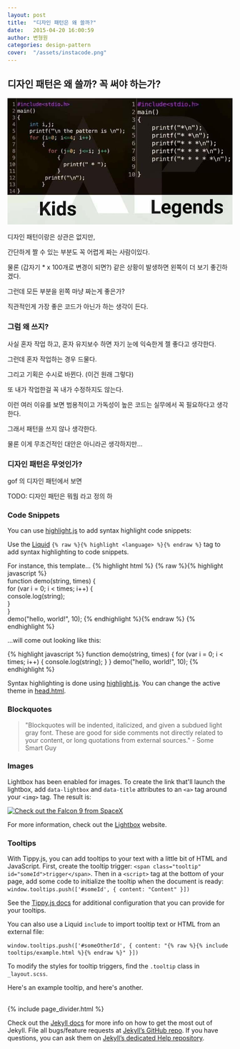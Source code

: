 ```yaml
---
layout: post
title:  "디자인 패턴은 왜 쓸까?"
date:   2015-04-20 16:00:59
author: 변형원
categories: design-pattern
cover:  "/assets/instacode.png"
---
```


## 디자인 패턴은 왜 쓸까? 꼭 써야 하는가?

<a href="/assets/7c3b3f0852a76.jpeg" data-lightbox="falcon9-large" data-title="Check out the Falcon 9 from SpaceX">
  <img src="/assets/7c3b3f0852a76.jpeg" title="Check out the Falcon 9 from SpaceX">
</a>

디자인 패턴이랑은 상관은 없지만,

간단하게 짤 수 있는 부분도 꼭 어렵게 짜는 사람이있다.

물론 (갑자기 * x 100개로 변경이 되면?) 같은 상황이 발생하면 왼쪽이 더 보기 좋긴하겠다.

그런데 모든 부분을 왼쪽 마냥 짜는게 좋은가?

직관적인게 가장 좋은 코드가 아닌가 하는 생각이 든다.

### 그럼 왜 쓰지?

사실 혼자 작업 하고, 혼자 유지보수 하면 자기 눈에 익숙한게 젤 좋다고 생각한다.

그런데 혼자 작업하는 경우 드물다.

그리고 기획은 수시로 바뀐다. (이건 원래 그렇다)

또 내가 작업한걸 꼭 내가 수정하지도 않는다.

이런 여러 이유를 보면 범용적이고 가독성이 높은 코드는 실무에서 꼭 필요하다고 생각한다.

그래서 패턴을 쓰지 않나 생각한다.

물론 이게 무조건적인 대안은 아니라곤 생각하지만...

### 디자인 패턴은 무엇인가?

gof 의 디자인 패턴에서 보면

TODO: 디자인 패턴은 뭐뭠 라고 정의 하




### Code Snippets

You can use [highlight.js][highlight] to add syntax highlight code snippets:

Use the [Liquid][liquid] `{% raw %}{% highlight <language> %}{% endraw %}` tag to add syntax highlighting to code snippets.

For instance, this template...
{% highlight html %}
{% raw %}{% highlight javascript %}    
function demo(string, times) {    
  for (var i = 0; i < times; i++) {    
    console.log(string);    
  }    
}    
demo("hello, world!", 10);
{% endhighlight %}{% endraw %}
{% endhighlight %}

...will come out looking like this:

{% highlight javascript %}
function demo(string, times) {
  for (var i = 0; i < times; i++) {
    console.log(string);
  }
}
demo("hello, world!", 10);
{% endhighlight %}

Syntax highlighting is done using [highlight.js][highlight]. You can change the active theme in [head.html](https://github.com/bencentra/centrarium/blob/2dcd73d09e104c3798202b0e14c1db9fa6e77bc7/_includes/head.html#L15).

### Blockquotes

> "Blockquotes will be indented, italicized, and given a subdued light gray font. These are good for side comments not directly related to your content, or long quotations from external sources." - Some Smart Guy

### Images

Lightbox has been enabled for images. To create the link that'll launch the lightbox, add <code>data-lightbox</code> and <code>data-title</code> attributes to an <code>&lt;a&gt;</code> tag around your <code>&lt;img&gt;</code> tag. The result is:

<a href="//bencentra.com/assets/images/falcon9_large.jpg" data-lightbox="falcon9-large" data-title="Check out the Falcon 9 from SpaceX">
  <img src="//bencentra.com/assets/images/falcon9_small.jpg" title="Check out the Falcon 9 from SpaceX">
</a>

For more information, check out the [Lightbox][lightbox] website.

### Tooltips

With Tippy.js, you can add tooltips to your text with a little bit of HTML and JavaScript. First, create the tooltip trigger: `<span class="tooltip" id="someId">trigger</span>`. Then in a `<script>` tag at the bottom of your page, add some code to initialize the tooltip when the document is ready: `window.tooltips.push(['#someId', { content: "Content" }])`

See the [Tippy.js docs](https://atomiks.github.io/tippyjs/) for additional configuration that you can provide for your tooltips.

You can also use a Liquid `include` to import tooltip text or HTML from an external file: 

```
window.tooltips.push(['#someOtherId', { content: "{% raw %}{% include tooltips/example.html %}{% endraw %}" }])
```

To modify the styles for tooltip triggers, find the `.tooltip` class in `_layout.scss`.

Here's an <span class="tooltip" id="someId">example tooltip</span>, and <span class="tooltip" id="someOtherId">here's another</span>.

<br/>
{% include page_divider.html %}

Check out the [Jekyll docs][jekyll] for more info on how to get the most out of Jekyll. File all bugs/feature requests at [Jekyll’s GitHub repo][jekyll-gh]. If you have questions, you can ask them on [Jekyll’s dedicated Help repository][jekyll-help].

[jekyll]:      http://jekyllrb.com
[jekyll-gh]:   https://github.com/jekyll/jekyll
[jekyll-help]: https://github.com/jekyll/jekyll-help
[highlight]:   https://highlightjs.org/
[lightbox]:    http://lokeshdhakar.com/projects/lightbox2/
[jekyll-archive]: https://github.com/jekyll/jekyll-archives
[liquid]: https://github.com/Shopify/liquid/wiki/Liquid-for-Designers

<script>
window.tooltips = window.tooltips || []
window.tooltips.push(['#someId', { content: "This is the text of the tooltip!" }])
window.tooltips.push(['#someOtherId', { content: "{% include tooltips/example.html %}", placement: "right" }])
</script>

